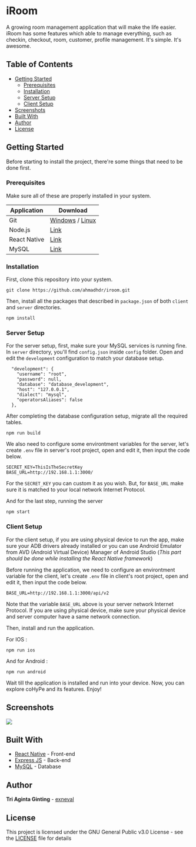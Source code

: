 # iRoom

A growing room management application that will make the life easier. iRoom has some features which able to manage everything, such as checkin, checkout, room, customer, profile management. It's simple. It's awesome.

## Table of Contents

- [Getting Started](#getting-started)
  - [Prerequisites](#prerequisites)
  - [Installation](#installation)
  - [Server Setup](#server-setup)
  - [Client Setup](#client-setup)
- [Screenshots](#screenshots)
- [Built With](#built-with)
- [Author](#author)
- [License](#license)

## Getting Started

Before starting to install the project, there're some things that need to be done first.

### Prerequisites

Make sure all of these are properly installed in your system.

| Application  | Download                                                                            |
| ------------ | ----------------------------------------------------------------------------------- |
| Git          | [Windows](https://gitforwindows.org/) / [Linux](https://git-scm.com/download/linux) |
| Node.js      | [Link](https://nodejs.org/en/download/)                                             |
| React Native | [Link](https://facebook.github.io/react-native/docs/getting-started)                |
| MySQL        | [Link](https://www.mysql.com/downloads/)                                            |

### Installation

First, clone this repository into your system.

```
git clone https://github.com/ahmadhdr/iroom.git
```

Then, install all the packages that described in `package.json` of both `client` and `server` directories.

```
npm install
```

### Server Setup

For the server setup, first, make sure your MySQL services is running fine. In `server` directory, you'll find `config.json` inside `config` folder. Open and edit the `development` configuration to match your database setup.

```
  "development": {
    "username": "root",
    "password": null,
    "database": "database_development",
    "host": "127.0.0.1",
    "dialect": "mysql",
    "operatorsAliases": false
  },
```

After completing the database configuration setup, migrate all the required tables.

```
npm run build
```

We also need to configure some environtment variables for the server, let's create `.env` file in server's root project, open and edit it, then input the code below.

```
SECRET_KEY=ThisIsTheSecretKey
BASE_URL=http://192.168.1.1:3000/
```

For the `SECRET_KEY` you can custom it as you wish. But, for `BASE_URL` make sure it is matched to your local network Internet Protocol.

And for the last step, running the server

```
npm start
```

### Client Setup

For the client setup, if you are using physical device to run the app, make sure your ADB drivers already installed or you can use Android Emulator from AVD (Android Virtual Device) Manager of Android Studio (_This part should be done while installing the React Native framework_)

Before running the application, we need to configure an environtment variable for the client, let's create `.env` file in client's root project, open and edit it, then input the code below.

```
BASE_URL=http://192.168.1.1:3000/api/v2
```

Note that the variable `BASE_URL` above is your server network Internet Protocol. If you are using physical device, make sure your physical device and server computer have a same network connection.

Then, install and run the application.

For IOS :

`npm run ios`

And for Android :

`npm run android`

Wait till the application is installed and run into your device. Now, you can explore coHyPe and its features. Enjoy!

## Screenshots

<img src="docs/screenshots/screenshots.png" />

## Built With

- [React Native](https://facebook.github.io/react-native/) - Front-end
- [Express JS](https://expressjs.com) - Back-end
- [MySQL](https://www.mysql.com) - Database

## Author

**Tri Aginta Ginting** - [exneval](https://github.com/exneval)

## License

This project is licensed under the GNU General Public v3.0 License - see the [LICENSE](LICENSE) file for details